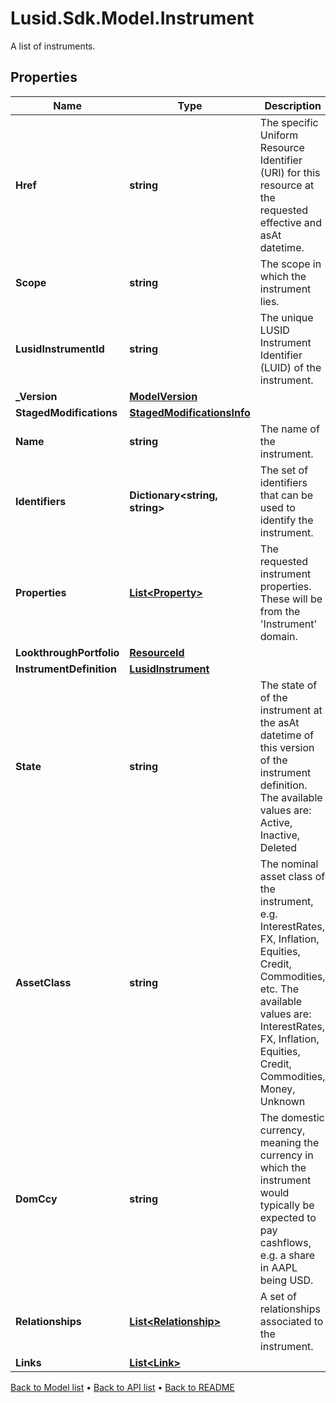 # Lusid.Sdk.Model.Instrument
A list of instruments.

## Properties

Name | Type | Description | Notes
------------ | ------------- | ------------- | -------------
**Href** | **string** | The specific Uniform Resource Identifier (URI) for this resource at the requested effective and asAt datetime. | [optional] 
**Scope** | **string** | The scope in which the instrument lies. | [optional] 
**LusidInstrumentId** | **string** | The unique LUSID Instrument Identifier (LUID) of the instrument. | 
**_Version** | [**ModelVersion**](ModelVersion.md) |  | 
**StagedModifications** | [**StagedModificationsInfo**](StagedModificationsInfo.md) |  | [optional] 
**Name** | **string** | The name of the instrument. | 
**Identifiers** | **Dictionary&lt;string, string&gt;** | The set of identifiers that can be used to identify the instrument. | 
**Properties** | [**List&lt;Property&gt;**](Property.md) | The requested instrument properties. These will be from the &#39;Instrument&#39; domain. | [optional] 
**LookthroughPortfolio** | [**ResourceId**](ResourceId.md) |  | [optional] 
**InstrumentDefinition** | [**LusidInstrument**](LusidInstrument.md) |  | [optional] 
**State** | **string** | The state of of the instrument at the asAt datetime of this version of the instrument definition. The available values are: Active, Inactive, Deleted | 
**AssetClass** | **string** | The nominal asset class of the instrument, e.g. InterestRates, FX, Inflation, Equities, Credit, Commodities, etc. The available values are: InterestRates, FX, Inflation, Equities, Credit, Commodities, Money, Unknown | [optional] 
**DomCcy** | **string** | The domestic currency, meaning the currency in which the instrument would typically be expected to pay cashflows, e.g. a share in AAPL being USD. | [optional] 
**Relationships** | [**List&lt;Relationship&gt;**](Relationship.md) | A set of relationships associated to the instrument. | [optional] 
**Links** | [**List&lt;Link&gt;**](Link.md) |  | [optional] 

[Back to Model list](../README.md#documentation-for-models) &#8226; [Back to API list](../README.md#documentation-for-api-endpoints) &#8226; [Back to README](../README.md)

